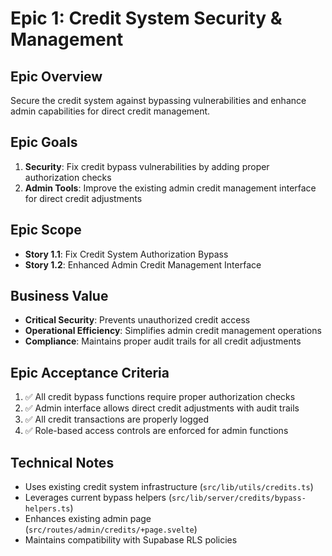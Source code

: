 # Epic 1: Credit System Security & Management

## Epic Overview
Secure the credit system against bypassing vulnerabilities and enhance admin capabilities for direct credit management.

## Epic Goals
1. **Security**: Fix credit bypass vulnerabilities by adding proper authorization checks
2. **Admin Tools**: Improve the existing admin credit management interface for direct credit adjustments

## Epic Scope
- **Story 1.1**: Fix Credit System Authorization Bypass 
- **Story 1.2**: Enhanced Admin Credit Management Interface

## Business Value
- **Critical Security**: Prevents unauthorized credit access
- **Operational Efficiency**: Simplifies admin credit management operations
- **Compliance**: Maintains proper audit trails for all credit adjustments

## Epic Acceptance Criteria
1. ✅ All credit bypass functions require proper authorization checks
2. ✅ Admin interface allows direct credit adjustments with audit trails
3. ✅ All credit transactions are properly logged
4. ✅ Role-based access controls are enforced for admin functions

## Technical Notes
- Uses existing credit system infrastructure (`src/lib/utils/credits.ts`)
- Leverages current bypass helpers (`src/lib/server/credits/bypass-helpers.ts`)
- Enhances existing admin page (`src/routes/admin/credits/+page.svelte`)
- Maintains compatibility with Supabase RLS policies